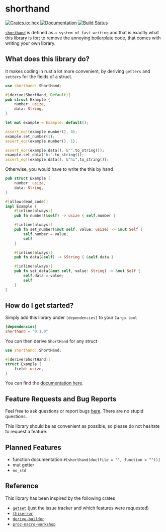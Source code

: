 shorthand
===
[![Crates.io: hex](https://img.shields.io/crates/v/shorthand.svg)](https://crates.io/crates/shorthand)
[![Documentation](https://docs.rs/shorthand/badge.svg)](https://docs.rs/shorthand)
[![Build Status](https://travis-ci.org/Luro02/shorthand.svg?branch=master)](https://travis-ci.org/Luro02/shorthand)

[`shorthand`](https://dictionary.cambridge.org/de/worterbuch/englisch/shorthand) is defined as
`a system of fast writing`
and that is exactly what this library is for; to remove the annoying
boilerplate code, that comes with writing your own library.

## What does this library do?

It makes coding in rust a lot more convenient, by deriving `getters` and
`setters` for the fields of a struct.

```rust
use shorthand::ShortHand;

#[derive(ShortHand, Default)]
pub struct Example {
    number: usize,
    data: String,
}

let mut example = Example::default();

assert_eq!(example.number(), 0);
example.set_number(1);
assert_eq!(example.number(), 1);

assert_eq!(example.data(), &"".to_string());
example.set_data("hi".to_string());
assert_eq!(example.data(), &"hi".to_string());
```

Otherwise, you would have to write the this by hand

```rust
pub struct Example {
    number: usize,
    data: String,
}

#[allow(dead_code)]
impl Example {
    #[inline(always)]
    pub fn number(&self) -> usize { self.number }

    #[inline(always)]
    pub fn set_number(&mut self, value: usize) -> &mut Self {
        self.number = value;
        self
    }

    #[inline(always)]
    pub fn data(&self) -> &String { &self.data }

    #[inline(always)]
    pub fn set_data(&mut self, value: String) -> &mut Self {
        self.data = value;
        self
    }
}
```

## How do I get started?

Simply add this library under `[dependencies]` to your `Cargo.toml`
```toml
[dependencies]
shorthand = "0.1.0"
```

You can then derive `ShortHand` for any struct

```rust
use shorthand::ShortHand;

#[derive(ShortHand)]
struct Example {
    field: usize,
}
```

You can find the [documentation here](https://docs.rs/shorthand).

## Feature Requests and Bug Reports

Feel free to ask questions or report bugs [here](https://www.github.com/luro02/shorthand).
There are no stupid questions.

This library should be as convenient as possible, so please do not hesitate
to request a feature.

## Planned Features
- function documentation `#[shorthand(doc(file = "", function = ""))]`
- mut getter
- `no_std`

## Reference

This library has been inspired by the following crates
- [`getset`] (just the issue tracker and which features were requested)
- [`thiserror`]
- [`derive-builder`]
- [`proc-macro-workshop`]

[`getset`]: https://github.com/Hoverbear/getset
[`thiserror`]: https://github.com/dtolnay/thiserror
[`derive-builder`]: https://github.com/colin-kiegel/rust-derive-builder
[`proc-macro-workshop`]: https://github.com/dtolnay/proc-macro-workshop
[`proc_macro`]: https://doc.rust-lang.org/reference/procedural-macros.html
